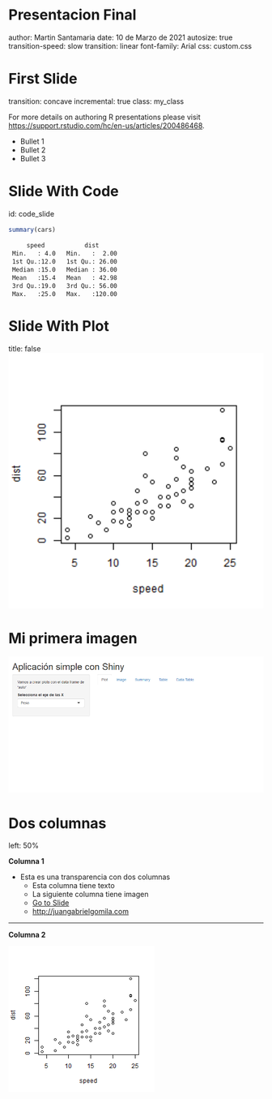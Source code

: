 Presentacion Final
========================================================
author: Martin Santamaria
date: 10 de Marzo de 2021
autosize: true
transition-speed: slow
transition: linear
font-family: Arial
css: custom.css

First Slide
========================================================
transition: concave
incremental: true
class: my_class

For more details on authoring R presentations please visit <https://support.rstudio.com/hc/en-us/articles/200486468>.

- Bullet 1
- Bullet 2
- Bullet 3

Slide With Code
========================================================
id: code_slide

```r
summary(cars)
```

```
     speed           dist       
 Min.   : 4.0   Min.   :  2.00  
 1st Qu.:12.0   1st Qu.: 26.00  
 Median :15.0   Median : 36.00  
 Mean   :15.4   Mean   : 42.98  
 3rd Qu.:19.0   3rd Qu.: 56.00  
 Max.   :25.0   Max.   :120.00  
```

Slide With Plot
========================================================
title: false
<img src="PresentacionFinal-figure/unnamed-chunk-2-1.png" title="plot of chunk unnamed-chunk-2" alt="plot of chunk unnamed-chunk-2" width="600px" />

Mi primera imagen
========================================================
![Mi primera imagen](PresentacionFinal-figure/shiny.png)



Dos columnas
========================================================
left: 50%

**Columna 1**

- Esta es una transparencia con dos columnas
  - Esta columna tiene texto
  - La siguiente columna tiene imagen
  - [Go to Slide](#/code_slide)
  - <http://juangabrielgomila.com>
  
***

**Columna 2**

![Otra imagen](PresentacionFinal-figure/unnamed-chunk-2-1.png)
